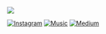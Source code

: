 ![](https://i.imgur.com/8buhQCY.png)

[![Instagram](https://img.shields.io/badge/Instagram-E4405F?style=for-the-badge&logo=instagram&logoColor=white)](https://instagram.com/unsqin)
[![Music](https://img.shields.io/badge/apple%20music-F34E68?style=for-the-badge&logo=apple%20music&logoColor=white)](https://medium.com/@radityprtama)
[![Medium](https://img.shields.io/badge/Medium-12100E?style=for-the-badge&logo=medium&logoColor=white)](https://music.apple.com/profile/raditya_p?ls)
